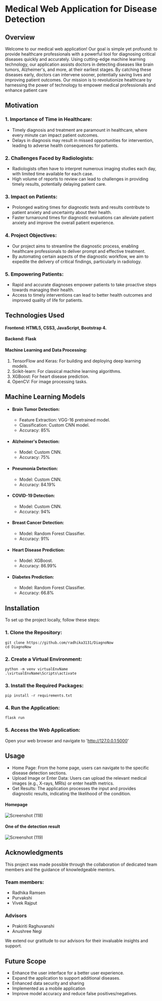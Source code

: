 # Medical Web Application for Disease Detection

## Overview 
Welcome to our  medical web application! Our goal is simple yet profound: to provide healthcare professionals with a powerful tool for diagnosing critical diseases quickly and accurately. Using cutting-edge machine learning technology, our application assists doctors in detecting diseases like brain tumors, Alzheimer's, and more, at their earliest stages. By catching these diseases early, doctors can intervene sooner, potentially saving lives and improving patient outcomes. Our mission is to revolutionize healthcare by harnessing the power of technology to empower medical professionals and enhance patient care      

## Motivation
### 1. Importance of Time in Healthcare:
 * Timely diagnosis and treatment are paramount in healthcare, where every minute can impact patient outcomes.
 * Delays in diagnosis may result in missed opportunities for intervention, leading to adverse health consequences for patients.
### 2. Challenges Faced by Radiologists:
 * Radiologists often have to interpret numerous imaging studies each day, with limited time available for each case.
 * High volume of reports to review can lead to challenges in providing timely results, potentially delaying patient care.
### 3. Impact on Patients:
 * Prolonged waiting times for diagnostic tests and results contribute to patient anxiety and uncertainty about their health.
 * Faster turnaround times for diagnostic evaluations can alleviate patient anxiety and improve the overall patient experience.
### 4. Project Objectives:
 * Our project aims to streamline the diagnostic process, enabling healthcare professionals to deliver prompt and effective treatment.
 * By automating certain aspects of the diagnostic workflow, we aim to expedite the delivery of critical findings, particularly in radiology.
### 5. Empowering Patients:
  * Rapid and accurate diagnoses empower patients to take proactive steps towards managing their health.
  * Access to timely interventions can lead to better health outcomes and improved quality of life for patients.

## Technologies Used
#### Frontend: HTML5, CSS3, JavaScript, Bootstrap 4.
               
#### Backend: Flask
#### Machine Learning and Data Processing:
 1. TensorFlow and Keras: For building and deploying deep learning models.
 2. Scikit-learn: For classical machine learning algorithms.
 3. XGBoost: For heart disease prediction.
 4. OpenCV: For image processing tasks.

## Machine Learning Models
* #### Brain Tumor Detection:
   * Feature Extraction: VGG-16 pretrained model.
   * Classification: Custom CNN model.
   * Accuracy: 85%
* #### Alzheimer's Detection:
   * Model: Custom CNN.
   * Accuracy: 75%
* #### Pneumonia Detection:
   * Model: Custom CNN.
   * Accuracy: 84.19%
* #### COVID-19 Detection:
   * Model: Custom CNN.
   * Accuracy: 94%
* #### Breast Cancer Detection:
   * Model: Random Forest Classifier.
   * Accuracy: 91%
* #### Heart Disease Prediction:
   * Model: XGBoost.
   * Accuracy: 86.99%
* #### Diabetes Prediction:
   * Model: Random Forest Classifier.
   * Accuracy: 66.8%

## Installation
To set up the project locally, follow these steps:

### 1. Clone the Repository:
```
git clone https://github.com/radhika3131/DiagnoNow
cd DiagnoNow

```
### 2. Create a Virtual Environment:
```
python -m venv virtualEnvName
.\virtualEnvName\Scripts\activate

```
### 3. Install the Required Packages:
```
pip install -r requirements.txt
```
### 4. Run the Application:
```
flask run
```
### 5. Access the Web Application:
Open your web browser and navigate to  'http://127.0.0.1:5000'

## Usage
 * Home Page: From the home page, users can navigate to the specific disease detection sections.
 * Upload Image or Enter Data: Users can upload the relevant medical images (e.g., X-rays, MRIs) or enter health metrics.
 * Get Results: The application processes the input and provides diagnostic results, indicating the likelihood of the condition.

#### Homepage
![Screenshot (118)](https://github.com/radhika3131/DiagnoNow/assets/102825662/8eb24f2d-2e8c-4155-b2ae-f97d9a682e0e)

#### One of the detection result
![Screenshot (119)](https://github.com/radhika3131/DiagnoNow/assets/102825662/e1f9b464-8d55-410e-970a-d7137637629a)

## Acknowledgments
This project was made possible through the collaboration of dedicated team members and the guidance of knowledgeable mentors.
### Team members:
 * Radhika Ramsen
 * Purvakshi
 * Vivek Rajput
### Advisors
 * Prakiriti Raghuvanshi
 * Anushree Negi
   
We extend our gratitude to our advisors for their invaluable insights and support.

## Future Scope
 * Enhance the user interface for a better user experience.
 * Expand the application to support additional diseases.
 * Enhanced data security and sharing
 * Implemented as a mobile application
 * Improve model accuracy and reduce false positives/negatives.
   

